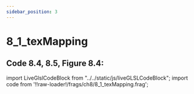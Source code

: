 ```yaml
---
sidebar_position: 3
---
```


# 8_1_texMapping
## Code 8.4, 8.5, Figure 8.4: 

import LiveGlslCodeBlock from "../../static/js/liveGLSLCodeBlock";
import code from '!!raw-loader!/frags/ch8/8_1_texMapping.frag';

<LiveGlslCodeBlock fragName='8_1_texMapping.frag' fragCode={code} />
